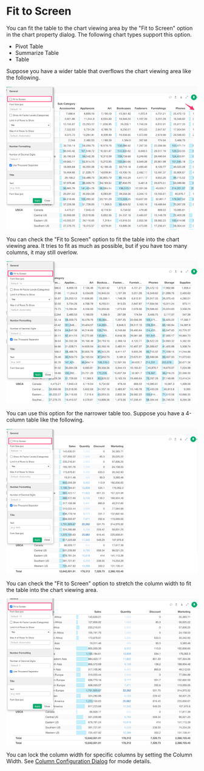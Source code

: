 # Fit to Screen 

You can fit the table to the chart viewing area by the "Fit to Screen" option in the chart property dialog. The following chart types support this option.

* Pivot Table
* Summarize Table
* Table


Suppose you have a wider table that overflows the chart viewing area like the following.


![](images/fit1.png)


You can check the "Fit to Screen" option to fit the table into the chart viewing area. It tries to fit as much as possible, but if you have too many columns, it may still overlow.  

![](images/fit2.png)


You can use this option for the narrower table too. Suppose you have a 4-column table like the following.



![](images/fit3.png)



You can check the "Fit to Screen" option to stretch the column width to fit the table into the chart viewing area. 


![](images/fit4.png)



You can lock the column width for specific columns by setting the Column Width. See [Column Configuration Dialog](column-configuration-dialog.md) for mode details.


